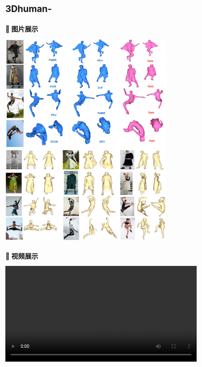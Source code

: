 # 3Dhuman-
## 📸 图片展示
![Image 1](comparsion.PNG)
![Image 2](pose.PNG)
## 🎥 视频展示

<video src="https://github.com/user-attachments/assets/7d12b9fc-1313-44d2-92ca-7f1271ef3d80" width="600" controls></video>









